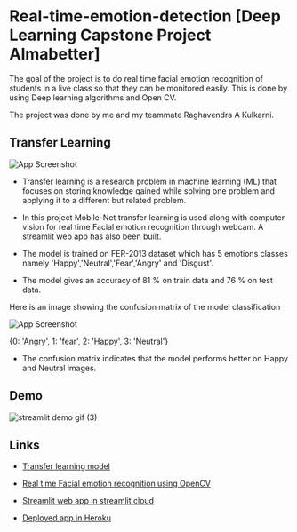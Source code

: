 # Real-time-emotion-detection [Deep Learning Capstone Project Almabetter]

The goal of the project is to do real time facial emotion recognition of students in a live class so that they can be monitored easily. This is done by using Deep learning algorithms and Open CV.

The project was done by me and my teammate Raghavendra A Kulkarni.


## Transfer Learning

![App Screenshot](https://raw.githubusercontent.com/SuhasTantri/Live-Facial-Emotion-Recognition/branch-1/images/transfer%20learning%20image.jpeg)


* Transfer learning is a research problem in machine learning (ML) that focuses on storing knowledge gained while solving one problem and applying it to a different but related problem.

* In this project Mobile-Net transfer learning is used along with computer vision for real time Facial emotion recognition through webcam. A streamlit web app has also been built.

* The model is trained on FER-2013 dataset which has 5 emotions classes namely 'Happy','Neutral','Fear','Angry' and 'Disgust'.
* The model gives an accuracy of 81 % on train data and 76 % on test data.

Here is an image showing the confusion matrix of the model classification

![App Screenshot](https://raw.githubusercontent.com/SuhasTantri/Live-Facial-Emotion-Recognition/branch-1/images/model_confusion_matrix.jpg)

{0: 'Angry', 1: 'fear', 2: 'Happy', 3: 'Neutral'}

* The confusion matrix indicates that the model performs better on Happy and Neutral images.


## Demo
 ![streamlit demo gif (3)](https://user-images.githubusercontent.com/88608896/150626372-3d821423-9c33-481e-b35b-0aa662b7ce19.gif)


## Links

* [Transfer learning model](https://github.com/SuhasTantri/Real-time-emotion-detection/blob/branch-1/emotion_detection_model.ipynb)

* [Real time Facial emotion recognition using OpenCV](https://github.com/SuhasTantri/Real-time-emotion-detection/blob/branch-1/emotion_detection.ipynb)

* [Streamlit web app in streamlit cloud](https://share.streamlit.io/suhastantri/real-time-emotion-detection/branch-1/app.py)  

* [Deployed app in Heroku]()  

